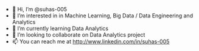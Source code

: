 - 👋 Hi, I’m @suhas-005
- 👀 I’m interested in in Machine Learning, Big Data / Data Engineering and Analytics
- 🌱 I’m currently learning Data Analytics
- 💞️ I’m looking to collaborate on Data Analytics project
- 📫 You can reach me at http://www.linkedin.com/in/suhas-005 

<!---
suhas-005/suhas-005 is a ✨ special ✨ repository because its `README.md` (this file) appears on your GitHub profile.
You can click the Preview link to take a look at your changes.
--->
